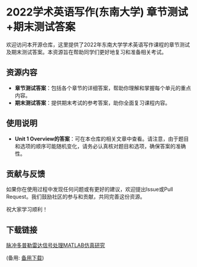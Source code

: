 # 2022学术英语写作(东南大学) 章节测试+期末测试答案

欢迎访问本开源仓库，这里提供了2022年东南大学学术英语写作课程的章节测试及期末测试答案。本资源旨在帮助同学们更好地复习和准备相关考试。

## 资源内容

- **章节测试答案**：包括各个章节的详细答案，帮助你理解和掌握每个单元的重点内容。
- **期末测试答案**：提供期末考试的参考答案，助你全面复习课程内容。

## 使用说明

- **Unit 1 Overview的答案**：可在本仓库的相关文章中查看。请注意，由于题目和选项的顺序可能随机变化，请务必认真核对题目和选项，确保答案的准确性。

## 贡献与反馈

如果你在使用过程中发现任何问题或有更好的建议，欢迎提出Issue或Pull Request。我们鼓励社区的参与和贡献，共同完善这份资源。

祝大家学习顺利！

## 下载链接
[脉冲多普勒雷达信号处理MATLAB仿真研究](https://pan.quark.cn/s/6ed04fe86201) 

(备用: [备用下载](https://pan.baidu.com/s/19NFUVStYbMSAvQFGYaj7Rg?pwd=1234))
